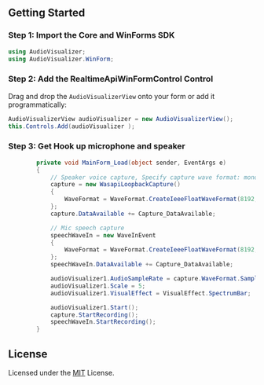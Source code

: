 ## **Getting Started**

### **Step 1: Import the Core and WinForms SDK**

```c#
using AudioVisualizer;
using AudioVisualizer.WinForm;
```

### **Step 2: Add the RealtimeApiWinFormControl Control**

Drag and drop the `AudioVisualizerView` onto your form or add it programmatically:

```c#
AudioVisualizerView audioVisualizer = new AudioVisualizerView();
this.Controls.Add(audioVisualizer );
```

### **Step 3: Get Hook up microphone and speaker**

```c#
        private void MainForm_Load(object sender, EventArgs e)
        {
            // Speaker voice capture, Specify capture wave format: mono, 32-bit depth, IeeeFloat encoding, 8192 sample rate.
            capture = new WasapiLoopbackCapture()
            {
                WaveFormat = WaveFormat.CreateIeeeFloatWaveFormat(8192, 1)
            };
            capture.DataAvailable += Capture_DataAvailable;

            // Mic speech capture 
            speechWaveIn = new WaveInEvent
            {
                WaveFormat = WaveFormat.CreateIeeeFloatWaveFormat(8192, 1)
            };
            speechWaveIn.DataAvailable += Capture_DataAvailable;

            audioVisualizer1.AudioSampleRate = capture.WaveFormat.SampleRate;
            audioVisualizer1.Scale = 5;
            audioVisualizer1.VisualEffect = VisualEffect.SpectrumBar;

            audioVisualizer1.Start();
            capture.StartRecording();
            speechWaveIn.StartRecording();
        }
```

## **License**

Licensed under the [MIT](LICENSE) License.


